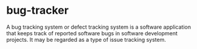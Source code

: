 # bug-tracker

A bug tracking system or defect tracking system is a software application that keeps track of reported software bugs in software development projects. It may be regarded as a type of issue tracking system.

